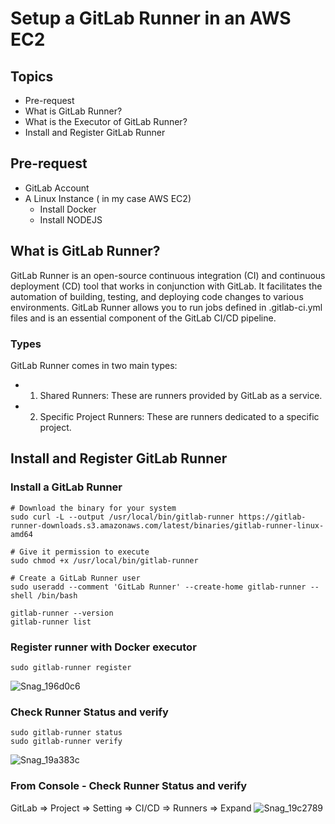 # Setup a GitLab Runner in an AWS EC2
## Topics 
- Pre-request   
- What is GitLab Runner?
- What is the Executor of GitLab Runner?
- Install and Register GitLab Runner

## Pre-request
- GitLab Account
- A Linux Instance ( in my case AWS EC2)
  - Install Docker
  - Install NODEJS
  
## What is GitLab Runner?
GitLab Runner is an open-source continuous integration (CI) and continuous deployment (CD) tool that works in conjunction with GitLab. It facilitates the automation of building, testing, and deploying code changes to various environments.
GitLab Runner allows you to run jobs defined in .gitlab-ci.yml files and is an essential component of the GitLab CI/CD pipeline.

### Types
GitLab Runner comes in two main types:
- 1.	Shared Runners: These are runners provided by GitLab as a service. 
- 2.	Specific Project Runners: These are runners dedicated to a specific project.  

## Install and Register GitLab Runner
### Install a GitLab Runner
```   
# Download the binary for your system
sudo curl -L --output /usr/local/bin/gitlab-runner https://gitlab-runner-downloads.s3.amazonaws.com/latest/binaries/gitlab-runner-linux-amd64

# Give it permission to execute
sudo chmod +x /usr/local/bin/gitlab-runner

# Create a GitLab Runner user
sudo useradd --comment 'GitLab Runner' --create-home gitlab-runner --shell /bin/bash

gitlab-runner --version
gitlab-runner list
``` 
### Register runner with Docker executor

```
sudo gitlab-runner register
```    
![Snag_196d0c6](https://github.com/asiandevs/gitlab_cicd/assets/37457408/931d6854-81f7-40c3-8c9f-74e6af11085d)

### Check Runner Status and verify
```
sudo gitlab-runner status
sudo gitlab-runner verify
```
![Snag_19a383c](https://github.com/asiandevs/gitlab_cicd/assets/37457408/83c5d844-aec1-4c15-99fd-5ea589f1df88)

### From Console - Check Runner Status and verify
GitLab => Project => Setting => CI/CD => Runners => Expand 
![Snag_19c2789](https://github.com/asiandevs/gitlab_cicd/assets/37457408/7a172113-c2b6-419b-bcdf-29a01e7ba95e)

    
